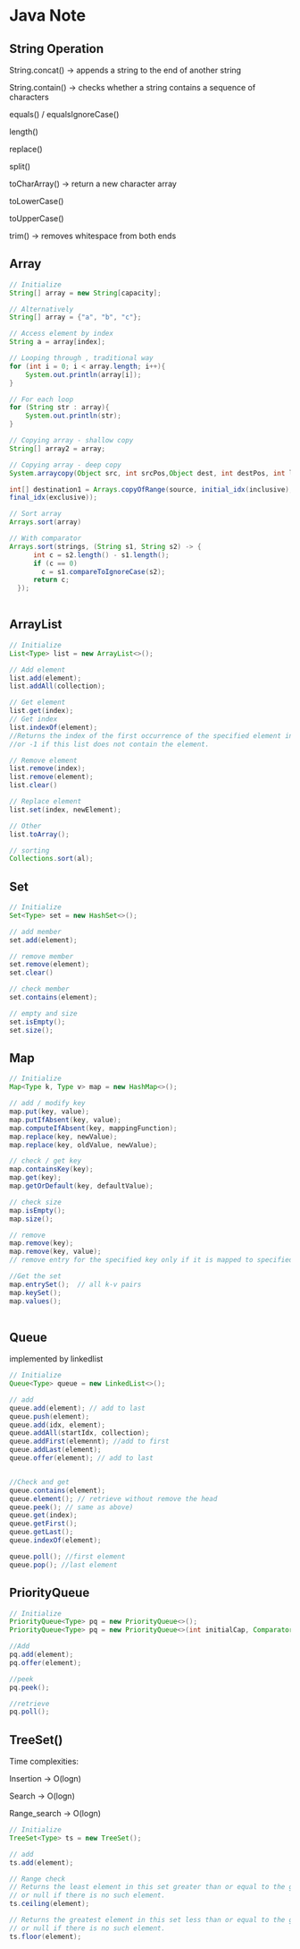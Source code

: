 # Java Note

## String Operation

String.concat()  -> appends a string to the end of another string

String.contain() -> checks whether a string contains a sequence of characters

equals() / equalsIgnoreCase()

length()

replace()

split()

toCharArray() -> return a new character array

toLowerCase()

toUpperCase()

trim() -> removes whitespace from both ends

## Array

```java
// Initialize
String[] array = new String[capacity];

// Alternatively
String[] array = {"a", "b", "c"};

// Access element by index
String a = array[index];

// Looping through , traditional way
for (int i = 0; i < array.length; i++){
    System.out.println(array[i]);
}

// For each loop
for (String str : array){
    System.out.println(str);
}

// Copying array - shallow copy
String[] array2 = array;

// Copying array - deep copy
System.arraycopy(Object src, int srcPos,Object dest, int destPos, int length)

int[] destination1 = Arrays.copyOfRange(source, initial_idx(inclusive), 
final_idx(exclusive));

// Sort array
Arrays.sort(array)

// With comparator
Arrays.sort(strings, (String s1, String s2) -> {
      int c = s2.length() - s1.length();
      if (c == 0)
        c = s1.compareToIgnoreCase(s2);
      return c;
  });
 
```

## ArrayList

```java
// Initialize
List<Type> list = new ArrayList<>();

// Add element
list.add(element);
list.addAll(collection);

// Get element
list.get(index);
// Get index
list.indexOf(element);
//Returns the index of the first occurrence of the specified element in this list, 
//or -1 if this list does not contain the element.

// Remove element
list.remove(index);
list.remove(element);
list.clear()

// Replace element
list.set(index, newElement);

// Other 
list.toArray();

// sorting
Collections.sort(al);
```

## Set

```java
// Initialize
Set<Type> set = new HashSet<>();

// add member
set.add(element);

// remove member
set.remove(element);
set.clear()

// check member
set.contains(element);

// empty and size
set.isEmpty();
set.size();
```

## Map

```java
// Initialize
Map<Type k, Type v> map = new HashMap<>();

// add / modify key
map.put(key, value);
map.putIfAbsent(key, value);
map.computeIfAbsent(key, mappingFunction);
map.replace(key, newValue);
map.replace(key, oldValue, newValue);

// check / get key
map.containsKey(key);
map.get(key);
map.getOrDefault(key, defaultValue);

// check size
map.isEmpty();
map.size();

// remove 
map.remove(key);
map.remove(key, value); 
// remove entry for the specified key only if it is mapped to specified value

//Get the set
map.entrySet();  // all k-v pairs
map.keySet();
map.values();
                                

```

## Queue

implemented by linkedlist

```java
// Initialize
Queue<Type> queue = new LinkedList<>();

// add
queue.add(element); // add to last
queue.push(element);
queue.add(idx, element);
queue.addAll(startIdx, collection);
queue.addFirst(elemennt); //add to first
queue.addLast(element);
queue.offer(element); // add to last


//Check and get
queue.contains(element);
queue.element(); // retrieve without remove the head
queue.peek(); // same as above)
queue.get(index);
queue.getFirst();
queue.getLast();
queue.indexOf(element);

queue.poll(); //first element
queue.pop(); //last element

```

## PriorityQueue

```java
// Initialize
PriorityQueue<Type> pq = new PriorityQueue<>();
PriorityQueue<Type> pq = new PriorityQueue<>(int initialCap, Comparator<ype> );

//Add
pq.add(element);
pq.offer(element);

//peek
pq.peek();

//retrieve
pq.poll();
```

## TreeSet()

Time complexities:

Insertion -> O(logn)

Search -> O(logn)

Range\_search -> O(logn)

```java
// Initialize
TreeSet<Type> ts = new TreeSet();

// add
ts.add(element);

// Range check
// Returns the least element in this set greater than or equal to the given element, 
// or null if there is no such element.
ts.ceiling(element); 

// Returns the greatest element in this set less than or equal to the given element, 
// or null if there is no such element.
ts.floor(element);
```
